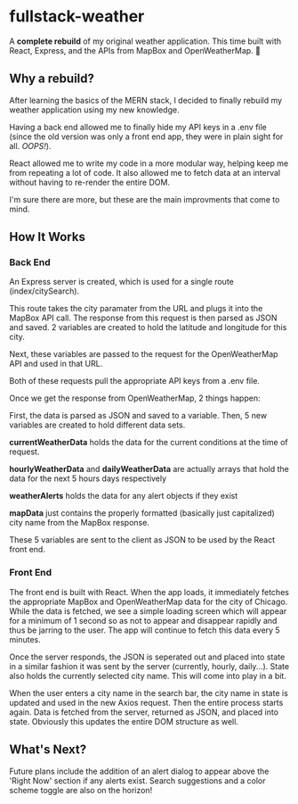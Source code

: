 # fullstack-weather

A **complete rebuild** of my original weather application. This time built with React, Express, and the APIs from MapBox and OpenWeatherMap. 🤠

## Why a rebuild?

After learning the basics of the MERN stack, I decided to finally rebuild my weather application using my new knowledge. 

Having a back end allowed me to finally hide my API keys in a .env file (since the old version was only a front end app, they were in plain sight for all. *OOPS!*).

React allowed me to write my code in a more modular way, helping keep me from repeating a lot of code. It also allowed me to fetch data at an interval without having to re-render the entire DOM.

I'm sure there are more, but these are the main improvments that come to mind.

## How It Works

### Back End

An Express server is created, which is used for a single route (index/citySearch).

This route takes the city paramater from the URL and plugs it into the MapBox API call. The response from this request is then parsed as JSON and saved. 2 variables are created to hold the latitude and longitude for this city.

Next, these variables are passed to the request for the OpenWeatherMap API and used in that URL.

Both of these requests pull the appropriate API keys from a .env file.

Once we get the response from OpenWeatherMap, 2 things happen:

First, the data is parsed as JSON and saved to a variable. Then, 5 new variables are created to hold different data sets.

**currentWeatherData** holds the data for the current conditions at the time of request.

**hourlyWeatherData** and **dailyWeatherData** are actually arrays that hold the data for the next 5 hours days respectively

**weatherAlerts** holds the data for any alert objects if they exist

**mapData** just contains the properly formatted (basically just capitalized) city name from the MapBox response.

These 5 variables are sent to the client as JSON to be used by the React front end.

### Front End

The front end is built with React. When the app loads, it immediately fetches the appropriate MapBox and OpenWeatherMap data for the city of Chicago. While the data is fetched, we see a simple loading screen which will appear for a minimum of 1 second so as not to appear and disappear rapidly and thus be jarring to the user. The app will continue to fetch this data every 5 minutes.

Once the server responds, the JSON is seperated out and placed into state in a similar fashion it was sent by the server (currently, hourly, daily...). State also holds the currently selected city name. This will come into play in a bit.

When the user enters a city name in the search bar, the city name in state is updated and used in the new Axios request. Then the entire process starts again. Data is fetched from the server, returned as JSON, and placed into state. Obviously this updates the entire DOM structure as well.

## What's Next?

Future plans include the addition of an alert dialog to appear above the 'Right Now' section if any alerts exist. Search suggestions and a color scheme toggle are also on the horizon!
